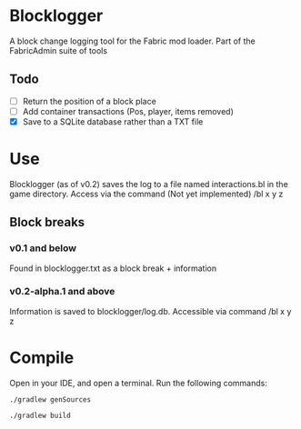# Blocklogger
A block change logging tool for the Fabric mod loader. Part of the FabricAdmin suite of tools
## Todo
- [ ] Return the position of a block place
- [ ] Add container transactions (Pos, player, items removed)
- [X] Save to a SQLite database rather than a TXT file

# Use
Blocklogger (as of v0.2) saves the log to a file named interactions.bl in the game directory. Access via the command (Not yet implemented) /bl x y z

## Block breaks
### v0.1 and below 
Found in blocklogger.txt as a block break + information 
### v0.2-alpha.1 and above
Information is saved to blocklogger/log.db.
Accessible via command /bl x y z

# Compile
Open in your IDE, and open a terminal. Run the following commands:
```
./gradlew genSources

./gradlew build
```
